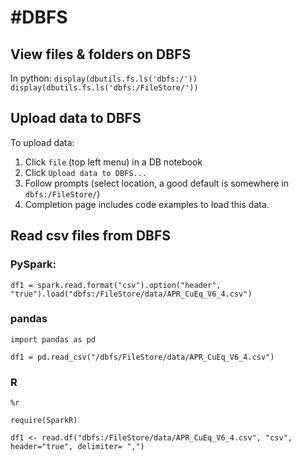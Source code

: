 
# #DBFS

## View files & folders on DBFS
In python:
`display(dbutils.fs.ls('dbfs:/'))`
`display(dbutils.fs.ls('dbfs:/FileStore/'))`

## Upload data to DBFS
To upload data:
1. Click `file` (top left menu) in a DB notebook
2. Click `Upload data to DBFS...`
3. Follow prompts (select location, a good default is somewhere in `dbfs:/FileStore/`)
4. Completion page includes code examples to load this data.

## Read csv files from DBFS

### PySpark:
    df1 = spark.read.format("csv").option("header", "true").load("dbfs:/FileStore/data/APR_CuEq_V6_4.csv")

### pandas
    import pandas as pd

    df1 = pd.read_csv("/dbfs/FileStore/data/APR_CuEq_V6_4.csv")

### R
    %r

    require(SparkR)

    df1 <- read.df("dbfs:/FileStore/data/APR_CuEq_V6_4.csv", "csv", header="true", delimiter= ",")